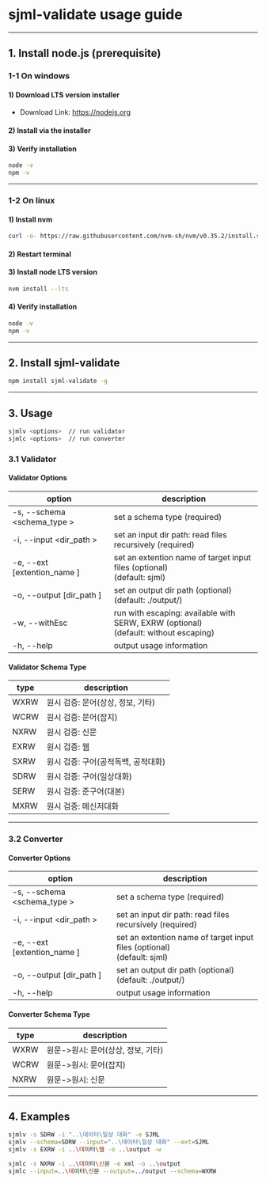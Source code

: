 # sjml-validate usage guide

--------------------------

## 1. Install node.js (prerequisite)

### 1-1 On windows

#### 1) Download LTS version installer

* Download Link: https://nodejs.org

#### 2) Install via the installer

#### 3) Verify installation

```cmd
node -v
npm -v
```
--------------------------

### 1-2 On linux

#### 1) Install nvm

```bash
curl -o- https://raw.githubusercontent.com/nvm-sh/nvm/v0.35.2/install.sh | bash
```

#### 2) Restart terminal

#### 3) Install node LTS version

```bash
nvm install --lts
```

#### 4) Verify installation

```bash
node -v
npm -v
```

--------------------------


## 2. Install sjml-validate

```bash
npm install sjml-validate -g
```
--------------------------

## 3. Usage

```bash
sjmlv <options>  // run validator
sjmlc <options>  // run converter
```

### 3.1 Validator 
#### Validator Options

| option  | description    |
|-----------|-------------|
| -s, --schema \<schema_type \>   | set a schema type (required) |
| -i, --input \<dir_path \>      | set an input dir path: read files recursively (required)     |
| -e, --ext [extention_name ]     | set an extention name of target input files (optional) <br/> (default: sjml) |
| -o, --output [dir_path ]    | set an output dir path (optional)<br/> (default: ./output/) |
| -w, --withEsc        | run with escaping: available with SERW, EXRW  (optional)<br/>(default: without escaping) |
| -h, --help                  | output usage information            |

#### Validator Schema Type

| type | description |
|-------|---------|
|WXRW   | 원시 검증: 문어(상상, 정보, 기타)|
|WCRW | 원시 검증: 문어(잡지) |
|NXRW | 원시 검증: 신문|
|EXRW   | 원시 검증: 웹|
|SXRW | 원시 검증: 구어(공적독백, 공적대화) |
|SDRW | 원시 검증: 구어(일상대화) |
|SERW | 원시 검증: 준구어(대본)|
|MXRW | 원시 검증: 메신저대화|

--------------------------

### 3.2 Converter 
#### Converter Options

| option  | description    |
|-----------|-------------|
| -s, --schema \<schema_type \>   | set a schema type (required) |
| -i, --input \<dir_path \>     | set an input dir path: read files recursively (required)     |
| -e, --ext [extention_name ]     | set an extention name of target input files (optional) <br/>(default: sjml) |
| -o, --output [dir_path ]    | set an output dir path (optional) <br/>(default: ./output/) |
| -h, --help                  | output usage information            |

#### Converter Schema Type

| type | description |
|-------|---------|
|WXRW   | 원문->원시: 문어(상상, 정보, 기타)|
|WCRW | 원문->원시: 문어(잡지) |
|NXRW | 원문->원시: 신문|

--------------------------

## 4. Examples


```bash
sjmlv -s SDRW -i "..\데이터\일상 대화" -e SJML
sjmlv --schema=SDRW --input="..\데이터\일상 대화" --ext=SJML
sjmlv -s EXRW -i ..\데이터\웹 -o ..\output -w
```

```bash
sjmlc -s NXRW -i ..\데이터\신문 -e xml -o ..\output
sjmlc --input=..\데이터\신문 --output=../output --schema=WXRW 
```
